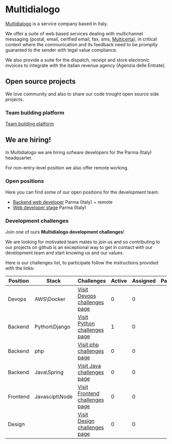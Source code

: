# Multidialogo

[Multidialogo](https://www.multidialogo.it) is a service company based in Italy.

We offer a suite of web based services dealing with multichannel messaging (postal, email, certfied email, fax, sms, [Multicerta](https://www.multicerta.it)), in critical context where the communication and its feedback need to be promptly guaranted to the sender with legal value compliance.

We also provide a suite for the dispatch, receipt and store electronic invoices to integrate with the italian revenue agency (Agenzia delle Entrate).

## Open source projects
We love community and also to share our code trought open source side projects.

### Team building platform

[Team building platform](https://github.com/Multidialogo/teambuilding-app)

## We are hiring!
In Multidialogo we are hiring sofware developers for the Parma (Italy) headquarter.

For non-entry-level position we also offer remote working.

### Open positions 
Here you can find some of our open positions for the development team:

- [Backend web developer](https://multidialogo.breezy.hr/p/ad020106a18a01-backend-web-developer) Parma (Italy) + remote
- [Web developer stage](https://multidialogo.breezy.hr/p/ae20e176bf1e01-web-developer-stage) Parma (Italy)

### Development challenges
Join one of ours **Multidialogo development challenges**!

We are looking for motivated team mates to join us and so contributing to our projects on github is an exceptional way to get in contact with our development team and start knowing us and our values.

Here is our challenges list, to participate follow the instructions provided with the links:

| Position | Stack           | Challenges                                                                                   | Active | Assigned | Past |
|----------|-----------------|----------------------------------------------------------------------------------------------|--------|----------|------|
| Devops   | AWS\Docker      | [Visit Devops challenges page]( https://multidialogo.github.io/challenges/devops)            | 0      |0         |      |
| Backend  | Python\Django   | [Visit Python challenges page](https://multidialogo.github.io/challenges/backend-python-dev) | 1      |0         |      |
| Backend  | php             | [Visit php challenges page]( https://multidialogo.github.io/challenges/backend-php-dev)      | 0      |0         |      |
| Backend  | Java\Spring     | [Visit Java challenges page]( https://multidialogo.github.io/challenges/backend-java-dev)    | 0      |0         |      |
| Frontend | Javascipt\Node  | [Visit Frontend challenges page]( https://multidialogo.github.io/challenges/frontend)        | 0      |0         |      |
| Design   |                 | [Visit Design challenges page]( https://multidialogo.github.io/challenges/design)            | 0      |0         |      |

